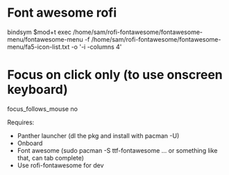 # Font awesome rofi
bindsym $mod+t exec /home/sam/rofi-fontawesome/fontawesome-menu/fontawesome-menu -f /home/sam/rofi-fontawesome/fontawesome-menu/fa5-icon-list.txt -o '-i -columns 4'


# Focus on click only (to use onscreen keyboard)
focus_follows_mouse no

Requires:
- Panther launcher (dl the pkg and install with pacman -U)
- Onboard
- Font awesome (sudo pacman -S ttf-fontawesome ... or something like that, can tab complete)
- Use rofi-fontawesome for dev
